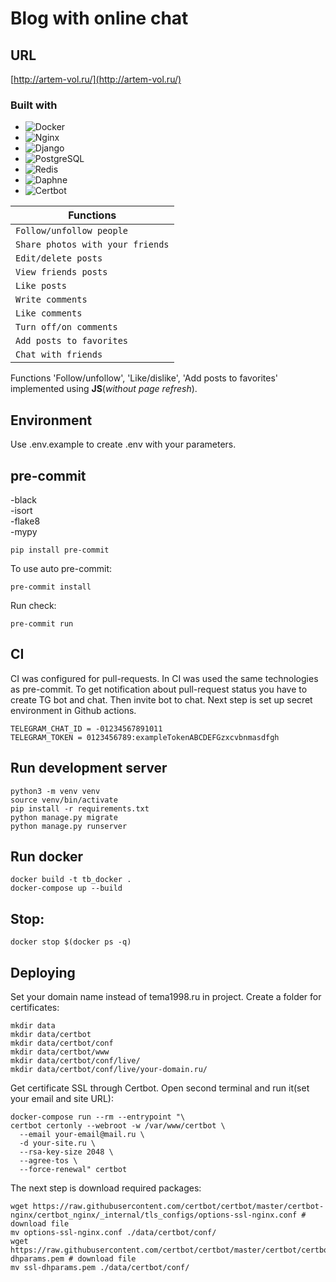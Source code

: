 # Blog with online chat

## URL
[http://artem-vol.ru/](http://artem-vol.ru/)

### Built with

* ![Docker][Docker]
* ![Nginx][Nginx]
* ![Django][Django]
* ![PostgreSQL][PostgreSQL]
* ![Redis][Redis]
* ![Daphne][Daphne]
* ![Certbot][Certbot]


Functions |
-- |
`Follow/unfollow people` |
`Share photos with your friends` |
`Edit/delete posts` |
`View friends posts` |
`Like posts` |
`Write comments` |
`Like comments` |
`Turn off/on comments` |
`Add posts to favorites` |
`Chat with friends` |

Functions 'Follow/unfollow', 'Like/dislike', 'Add posts to favorites' implemented using **JS**(*without page refresh*).

## Environment
Use .env.example to create .env with your parameters.

## pre-commit
-black <br/> 
-isort <br/> 
-flake8 <br/> 
-mypy <br/> 
```
pip install pre-commit
```
To use auto pre-commit:
```
pre-commit install
```
Run check:
```
pre-commit run
```

## CI
CI was configured for pull-requests. In CI was used the same technologies as pre-commit.
To get notification about pull-request status you have to create TG bot and chat. Then invite bot to chat. Next step is
set up secret environment in Github actions.
```
TELEGRAM_CHAT_ID = -01234567891011
TELEGRAM_TOKEN = 0123456789:exampleTokenABCDEFGzxcvbnmasdfgh
```

## Run development server

```
python3 -m venv venv
source venv/bin/activate
pip install -r requirements.txt
python manage.py migrate
python manage.py runserver
```

## Run docker
```
docker build -t tb_docker .
docker-compose up --build
```
## Stop:
```
docker stop $(docker ps -q)
```
## Deploying
Set your domain name instead of tema1998.ru in project.
Create a folder for certificates:
```
mkdir data
mkdir data/certbot
mkdir data/certbot/conf
mkdir data/certbot/www
mkdir data/certbot/conf/live/
mkdir data/certbot/conf/live/your-domain.ru/
```
Get certificate SSL through Certbot. Open second terminal and run it(set your email and site URL):
```
docker-compose run --rm --entrypoint "\
certbot certonly --webroot -w /var/www/certbot \
  --email your-email@mail.ru \
  -d your-site.ru \
  --rsa-key-size 2048 \
  --agree-tos \
  --force-renewal" certbot
```

The next step is download required packages:
```
wget https://raw.githubusercontent.com/certbot/certbot/master/certbot-nginx/certbot_nginx/_internal/tls_configs/options-ssl-nginx.conf # download file
mv options-ssl-nginx.conf ./data/certbot/conf/
wget https://raw.githubusercontent.com/certbot/certbot/master/certbot/certbot/ssl-dhparams.pem # download file
mv ssl-dhparams.pem ./data/certbot/conf/
```

[Docker]: https://img.shields.io/badge/docker-000000?style=for-the-badge&logo=docker&logoColor=blue
[Django]: https://img.shields.io/badge/django-000000?style=for-the-badge&logo=django&logoColor=white
[PostgreSQL]: https://img.shields.io/badge/postgresql-000000?style=for-the-badge&logo=postgresql&logoColor=blue
[Celery]: https://img.shields.io/badge/celery-000000?style=for-the-badge&logo=celery&logoColor=green
[Redis]: https://img.shields.io/badge/redis-000000?style=for-the-badge&logo=redis&logoColor=red
[Nginx]: https://img.shields.io/badge/nginx-000000?style=for-the-badge&logo=nginx&logoColor=green
[Daphne]: https://img.shields.io/badge/daphne-000000?style=for-the-badge&logo=daphne&logoColor=green
[Certbot]: https://img.shields.io/badge/certbot-000000?style=for-the-badge&logo=certbot&logoColor=green
